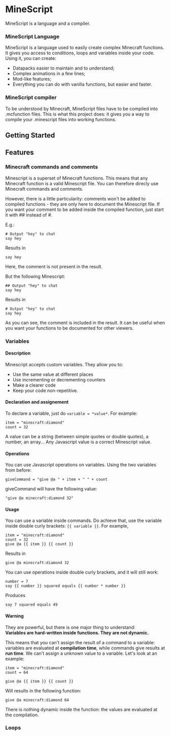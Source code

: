 # MineScript
MineScript is a language and a compiler. 

### MineScript Language
MineScript is a language used to easily create complex Minecraft functions.
It gives you access to conditions, loops and variables inside your code. 
Using it, you can create:
- Datapacks easier to maintain and to understand;
- Complex animations in a few lines;
- Mod-like features;
- Everything you can do with vanilla functions, but easier and faster.

### MineScript compiler
To be understood by Minecraft, MineScript files have to be compiled into .mcfunction files. 
This is what this project does: it gives you a way to compile your .minescript files into working functions.

## Getting Started

## Features

### Minecraft commands and comments
Minescript is a superset of Minecraft functions. This means that any Minecraft function is a valid Minescript file.
You can therefore direcly use Minecraft commands and comments.

However, there is a little particularity: comments won't be added to compiled functions - they are only here to document the Minescript file. If you want your comment to be added inside the compiled function, just start it with ## instead of #.

E.g.: 
```
# Output "hey" to chat
say hey
```
Results in
```
say hey
```
Here, the comment is not present in the result.

But the following Minescript:
```
## Output "hey" to chat
say hey
```

Results in
```
# Output "hey" to chat
say hey
```
As you can see, the comment is included in the result. It can be useful when you want your functions to be documented for other viewers.

### Variables
#### Description
Minescript accepts custom variables. They allow you to:
 - Use the same value at different places
 - Use incrementing or decrementing counters
 - Make a clearer code
 - Keep your code non-repetitive.

#### Declaration and assignement
To declare a variable, just do `variable = *value*`.
For example:
```
item = "minecraft:diamond"
count = 32
```
A value can be a string (between simple quotes or double quotes), a number, an array... Any Javascript value is a correct Minescript value.

#### Operations
You can use Javascript operations on variables. Using the two variables from before:

`giveCommand = "give @a " + item + " " + count` 

giveCommand will have the following value: 

`"give @a minecraft:diamond 32"`

#### Usage
You can use a variable inside commands. Do achieve that, use the variable inside double curly brackets: `{{ variable }}`.
For example,
```
item = "minecraft:diamond"
count = 32
give @a {{ item }} {{ count }}
```
Results in
```
give @a minecraft:diamond 32
```

You can use operations inside double curly brackets, and it will still work:
```
number = 7
say {{ number }} squared equals {{ number * number }}
```
Produces
```
say 7 squared equals 49
```

#### Warning
They are powerful, but there is one major thing to understand:  
**Variables are hard-written inside functions. They are not dynamic.**

This means that you can't assign the result of a command to a variable: variables are evaluated at **compilation time**, while commands give results at **run time**. We can't assign a unknown value to a variable.
Let's look at an example:
```
item = "minecraft:diamond"
count = 64

give @a {{ item }} {{ count }}
```
Will results in the following function:
```
give @a minecraft:diamond 64
```

There is nothing dynamic inside the function: the values are evaluated at the compilation.

### Loops
